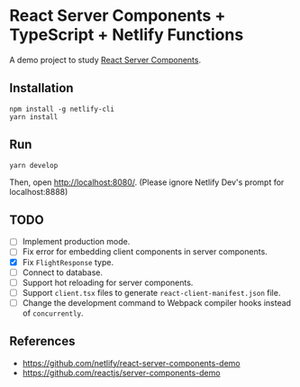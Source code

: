 # React Server Components + TypeScript + Netlify Functions

A demo project to study [React Server Components](https://reactjs.org/blog/2020/12/21/data-fetching-with-react-server-components.html).

## Installation

```shell
npm install -g netlify-cli
yarn install
```

## Run

```shell
yarn develop
```

Then, open [http://localhost:8080/](http://localhost:8080/). (Please ignore Netlify Dev's prompt for localhost:8888)

## TODO

- [ ] Implement production mode.
- [ ] Fix error for embedding client components in server components.
- [x] Fix `FlightResponse` type.
- [ ] Connect to database.
- [ ] Support hot reloading for server components.
- [ ] Support `client.tsx` files to generate `react-client-manifest.json` file.
- [ ] Change the development command to Webpack compiler hooks instead of `concurrently`.

## References

- https://github.com/netlify/react-server-components-demo
- https://github.com/reactjs/server-components-demo
